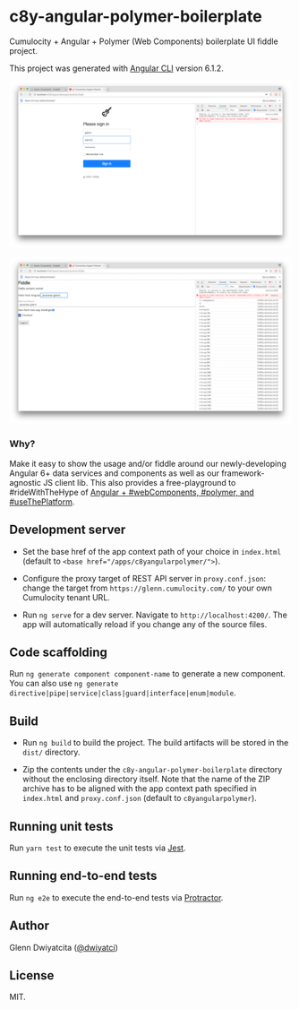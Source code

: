# c8y-angular-polymer-boilerplate

Cumulocity + Angular + Polymer (Web Components) boilerplate UI fiddle project. 

This project was generated with [Angular CLI](https://github.com/angular/angular-cli) version 6.1.2.


![Login page screenshot](screenshots/login-page.png)

![Fiddle page screenshot](screenshots/fiddle-page.png)


### Why?
Make it easy to show the usage and/or fiddle around our newly-developing Angular 6+ data services and components as well as our framework-agnostic JS client lib. This also provides a free-playground to #rideWithTheHype of [Angular + #webComponents, #polymer, and #useThePlatform](https://github.com/hotforfeature/origami).

## Development server
- Set the base href of the app context path of your choice in `index.html` (default to `<base href="/apps/c8yangularpolymer/">`).

- Configure the proxy target of REST API server in `proxy.conf.json`: change the target from `https://glenn.cumulocity.com/` to your own Cumulocity tenant URL. 

- Run `ng serve` for a dev server. Navigate to `http://localhost:4200/`. The app will automatically reload if you change any of the source files.

## Code scaffolding
Run `ng generate component component-name` to generate a new component. You can also use `ng generate directive|pipe|service|class|guard|interface|enum|module`.

## Build
- Run `ng build` to build the project. The build artifacts will be stored in the `dist/` directory. 
<!--Use the `--prod` flag for a production build.-->
 
- Zip the contents under the `c8y-angular-polymer-boilerplate` directory without the enclosing directory itself. Note that the name of the ZIP archive has to be aligned with the app context path specified in `index.html` and `proxy.conf.json` (default to `c8yangularpolymer`).

## Running unit tests
Run `yarn test` to execute the unit tests via [Jest](https://jestjs.io/en/).

## Running end-to-end tests
Run `ng e2e` to execute the end-to-end tests via [Protractor](http://www.protractortest.org/).

## Author
Glenn Dwiyatcita ([@dwiyatci](http://tiny.cc/dwiyatci))

## License
MIT.

<!--## Further help-->
<!--To get more help on the Angular CLI use `ng help` or go check out the [Angular CLI README](https://github.com/angular/angular-cli/blob/master/README.md).-->
